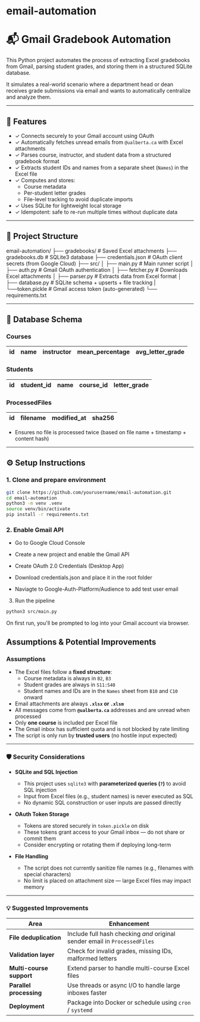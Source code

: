# email-automation
# 📬 Gmail Gradebook Automation

This Python project automates the process of extracting Excel gradebooks from Gmail, parsing student grades, and storing them in a structured SQLite database.

It simulates a real-world scenario where a department head or dean receives grade submissions via email and wants to automatically centralize and analyze them.

---

## 🚀 Features

- ✓ Connects securely to your Gmail account using OAuth
- ✓ Automatically fetches unread emails from `@ualberta.ca` with Excel attachments
- ✓ Parses course, instructor, and student data from a structured gradebook format
- ✓ Extracts student IDs and names from a separate sheet (`Names`) in the Excel file
- ✓ Computes and stores:
  - Course metadata
  - Per-student letter grades
  - File-level tracking to avoid duplicate imports
- ✓ Uses SQLite for lightweight local storage
- ✓ Idempotent: safe to re-run multiple times without duplicate data

---

## 📁 Project Structure
email-automation/
├── gradebooks/ # Saved Excel attachments
├── gradebooks.db # SQLite3 database
├── credentials.json # OAuth client secrets (from Google Cloud)
├── src/
│ ├── main.py # Main runner script
│ ├── auth.py # Gmail OAuth authentication
│ ├── fetcher.py # Downloads Excel attachments
│ ├── parser.py # Extracts data from Excel format
│ ├── database.py # SQLite schema + upserts + file tracking
| └──token.pickle # Gmail access token (auto-generated)
└── requirements.txt


---

## 🧠 Database Schema

### Courses

| id | name | instructor | mean_percentage | avg_letter_grade |
|----|------|------------|------------------|------------------|

### Students

| id | student_id | name | course_id | letter_grade |
|----|------------|------|-----------|---------------|

### ProcessedFiles

| id | filename | modified_at | sha256 |
|----|----------|--------------|--------|

- Ensures no file is processed twice (based on file name + timestamp + content hash)

---

## ⚙️ Setup Instructions

### 1. Clone and prepare environment

```bash
git clone https://github.com/yourusername/email-automation.git
cd email-automation
python3 -m venv .venv
source venv/bin/activate
pip install -r requirements.txt
```

### 2. Enable Gmail API
- Go to Google Cloud Console

- Create a new project and enable the Gmail API

- Create OAuth 2.0 Credentials (Desktop App)

- Download credentials.json and place it in the root folder

- Naviagte to Google-Auth-Platform/Audience to add test user email

3. Run the pipeline
```bash
python3 src/main.py
```
On first run, you'll be prompted to log into your Gmail account via browser.

## Assumptions & Potential Improvements

### Assumptions

- The Excel files follow a **fixed structure**:
  - Course metadata is always in `B2`, `B3`
  - Student grades are always in `S11:S40`
  - Student names and IDs are in the `Names` sheet from `B10` and `C10` onward
- Email attachments are always **`.xlsx` or `.xlsm`**
- All messages come from **`@ualberta.ca`** addresses and are unread when processed
- Only **one course** is included per Excel file
- The Gmail inbox has sufficient quota and is not blocked by rate limiting
- The script is only run by **trusted users** (no hostile input expected)

---

### 🛡️ Security Considerations

- **SQLite and SQL Injection**
  - This project uses `sqlite3` with **parameterized queries (`?`)** to avoid SQL injection
  - Input from Excel files (e.g., student names) is never executed as SQL
  - No dynamic SQL construction or user inputs are passed directly

- **OAuth Token Storage**
  - Tokens are stored securely in `token.pickle` on disk
  - These tokens grant access to your Gmail inbox — do not share or commit them
  - Consider encrypting or rotating them if deploying long-term

- **File Handling**
  - The script does not currently sanitize file names (e.g., filenames with special characters)
  - No limit is placed on attachment size — large Excel files may impact memory

---

### 💡 Suggested Improvements

| Area                  | Enhancement                                                                 |
|-----------------------|------------------------------------------------------------------------------|
| **File deduplication**| Include full hash checking *and* original sender email in `ProcessedFiles`  |
| **Validation layer**  | Check for invalid grades, missing IDs, malformed letters                    |
| **Multi-course support** | Extend parser to handle multi-course Excel files                         |
| **Parallel processing**| Use threads or async I/O to handle large inboxes faster                    |
| **Deployment**        | Package into Docker or schedule using `cron` / `systemd`                    |
